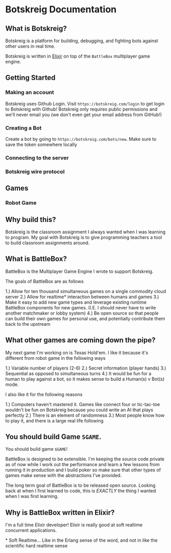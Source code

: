 # Botskreig Documentation

## What is Botskreig?

Botskreig is a platform for building, debugging, and fighting bots against other users in real time.

Botskreig is written in [Elixir](https://elixir-lang.org/) on top of the `BattleBox` multiplayer game engine.

## Getting Started

### Making an account

Botskreig uses Github Login. Visit `https://botskreig.com/login` to get login to Botskreig with Github! Botskreig only requires public permissions and we'll never email you (we don't even get your email address from GitHub!)

### Creating a Bot

Create a bot by going to `https://botskreig.com/bots/new`. Make sure to save the token somewhere locally

### Connecting to the server

### Botskreig wire protocol

## Games

### Robot Game

## Why build this?

Botskreig is the classroom assignment I always wanted when I was learning to program. My goal with Botskreig is to give programming teachers a tool to build classroom assignments around.

## What is BattleBox?

BattleBox is the Multiplayer Game Engine I wrote to support Botskreig.

The goals of BattleBox are as follows

1.) Allow for ten thousand simultaneous games on a single commodity cloud server
2.) Allow for realtime\* interaction between humans and games
3.) Make it easy to add new game types and leverage existing runtime BattleBox components for new games. (I.E. I should never have to write another matchmaker or lobby system)
4.) Be open source so that people can build their own games for personal use, and potentially contribute them back to the upstream

## What other games are coming down the pipe?

My next game I'm working on is Texas Hold'em. I like it because it's different from robot game in the following ways

1.) Variable number of players (2-6)
2.) Secret information (player hands)
3.) Sequential as opposed to simultaneous turns
4.) It would be fun for a human to play against a bot, so it makes sense to build a Human(s) v Bot(s) mode.

I also like it for the following reasons

1.) Computers haven't mastered it. Games like connect four or tic-tac-toe wouldn't be fun on Botskreig because you could write an AI that plays perfectly
2.) There is an element of randomness
3.) Most people know how to play it, and there is a large real life following

## You should build Game `SGAME`.

You should build game `$GAME`!

BattleBox is designed to be extensible. I'm keeping the source code private as of now while I work out the performance and learn a few lessons from running it in production and I build poker so make sure that other types of games make sense with the abstractions I've provided.

The long term goal of BattleBox is to be released open source. Looking back at when I first learned to code, this is _*EXACTLY*_ the thing I wanted when I was first learning.

## Why is BattleBox written in Elixir?

I'm a full time Elixir developer! Elixir is really good at soft realtime concurrent applications.

\* Soft Realtime... Like in the Erlang sense of the word, and not in like the scientific hard realtime sense
